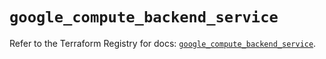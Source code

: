 # `google_compute_backend_service`

Refer to the Terraform Registry for docs: [`google_compute_backend_service`](https://registry.terraform.io/providers/hashicorp/google/5.39.1/docs/resources/compute_backend_service).
